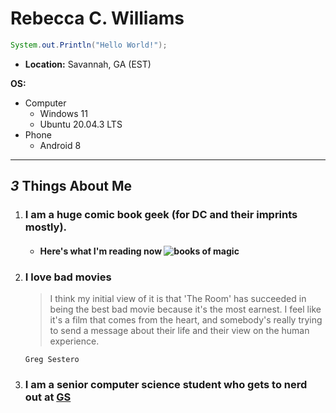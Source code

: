 # Rebecca C. Williams
```Java
System.out.Println("Hello World!");
```
*  **Location:** Savannah, GA (EST)

**OS:** 
 * Computer
   * Windows 11
   * Ubuntu 20.04.3 LTS
 * Phone
   * Android 8
 --------------------------------
 ## *3* Things About Me
 1. ### I am a huge comic book geek (for DC and their imprints mostly).
     * #### Here's what I'm reading now ![books of magic][book cover]
    
   [book cover]: https://d1466nnw0ex81e.cloudfront.net/n_iv/600/1472417.jpg
   
 2. ### I love bad movies
      > I think my initial view of it is that 'The Room' has succeeded in being the best
        bad movie because it's the most earnest. I feel like it's a film that comes from
        the heart, and somebody's really trying to send a message about their life and
        their view on the human experience.
       
        Greg Sestero
 3. ### I am a senior computer science student who gets to nerd out at [GS](https://www.georgiasouthern.edu/)
